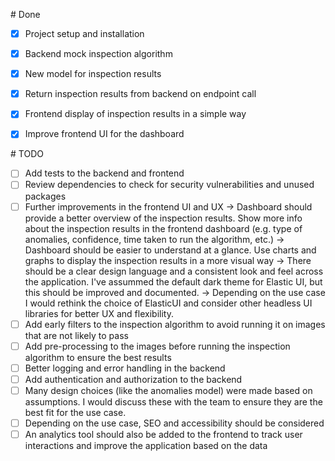 # Done
- [x] Project setup and installation
- [x] Backend mock inspection algorithm
- [x] New model for inspection results
- [x] Return inspection results from backend on endpoint call
- [x] Frontend display of inspection results in a simple way
- [x] Improve frontend UI for the dashboard


# TODO
- [ ] Add tests to the backend and frontend
- [ ] Review dependencies to check for security vulnerabilities and unused packages
- [ ] Further improvements in the frontend UI and UX
-> Dashboard should provide a better overview of the inspection results. Show more info about the inspection results in the frontend dashboard (e.g. type of anomalies, confidence, time taken to run the algorithm, etc.)
-> Dashboard should be easier to understand at a glance. Use charts and graphs to display the inspection results in a more visual way
-> There should be a clear design language and a consistent look and feel across the application. I've assummed the default dark theme for Elastic UI, but this should be improved and documented.
-> Depending on the use case I would rethink the choice of ElasticUI and consider other headless UI libraries for better UX and flexibility.
- [ ] Add early filters to the inspection algorithm to avoid running it on images that are not likely to pass
- [ ] Add pre-processing to the images before running the inspection algorithm to ensure the best results
- [ ] Better logging and error handling in the backend
- [ ] Add authentication and authorization to the backend
- [ ] Many design choices (like the anomalies model) were made based on assumptions. I would discuss these with the team to ensure they are the best fit for the use case.
- [ ] Depending on the use case, SEO and accessibility should be considered
- [ ] An analytics tool should also be added to the frontend to track user interactions and improve the application based on the data

